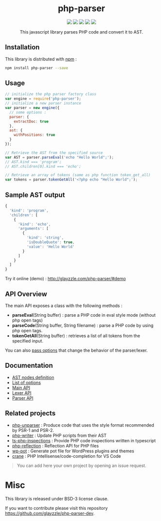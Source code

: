 <h1 align="center">php-parser</h1>
<p align="center">
<a href="https://travis-ci.org/glayzzle/php-parser"><img src="https://travis-ci.org/glayzzle/php-parser.svg"></a>
<a href="https://coveralls.io/r/glayzzle/php-parser"><img src="https://img.shields.io/coveralls/glayzzle/php-parser.svg"></a>
<a title="npm version" href="https://www.npmjs.com/package/php-parser"><img src="https://badge.fury.io/js/php-parser.svg"></a>
<a title="npm downloads" href="https://www.npmjs.com/package/php-parser"><img src="https://img.shields.io/npm/dm/php-parser.svg?style=flat"></a>
<a title="Gitter" href="https://gitter.im/glayzzle/Lobby"><img src="https://img.shields.io/badge/GITTER-join%20chat-green.svg"></a>
</p>
<p align="center">This javascript library parses PHP code and convert it to AST.</p>

Installation
------------

This library is distributed with [npm](https://www.npmjs.com/package/php-parser) :

```sh
npm install php-parser --save
```

Usage
-----

```js
// initialize the php parser factory class
var engine = require('php-parser');
// initialize a new parser instance
var parser = new engine({
  // some options :
  parser: {
    extractDoc: true
  },
  ast: {
    withPositions: true
  }
});

// Retrieve the AST from the specified source
var AST = parser.parseEval('echo "Hello World";');
// AST.kind === 'program';
// AST.children[0].kind === 'echo';

// Retrieve an array of tokens (same as php function token_get_all)
var tokens = parser.tokenGetAll('<?php echo "Hello World";');
```

Sample AST output
-----------------

```js
{
  'kind': 'program',
  'children': [
    {
      'kind': 'echo',
      'arguments': [
        {
          'kind': 'string',
          'isDoubleQuote': true,
          'value': 'Hello World'
        }
      ]
    }
  ]
}
```

Try it online (demo) :
http://glayzzle.com/php-parser/#demo

API Overview
------------

The main API exposes a class with the following methods :

- **parseEval**(String buffer) : parse a PHP code in eval style mode (without php open tags)
- **parseCode**(String buffer, String filename) : parse a PHP code by using php open tags.
- **tokenGetAll**(String buffer) : retrieves a list of all tokens from the specified input.

You can also [pass options](https://github.com/glayzzle/php-parser/wiki/Options) that change the behavior of the parser/lexer.

Documentation
-------------

- [AST nodes definition](https://github.com/glayzzle/php-parser/blob/master/docs/AST.md)
- [List of options](https://github.com/glayzzle/php-parser/wiki/Options)
- [Main API](https://github.com/glayzzle/php-parser/tree/master/docs)
- [Lexer API](https://github.com/glayzzle/php-parser/blob/master/docs/lexer.md)
- [Parser API](https://github.com/glayzzle/php-parser/blob/master/docs/parser.md)

Related projects
----------------

- [php-unparser](https://github.com/chris-l/php-unparser) : Produce code that uses the style format recommended by PSR-1 and PSR-2.
- [php-writer](https://github.com/glayzzle/php-writer) : Update PHP scripts from their AST
- [ts-php-inspections](https://github.com/DaGhostman/ts-php-inspections) : Provide PHP code inspections written in typescript
- [php-reflection](https://github.com/glayzzle/php-reflection) : Reflection API for PHP files
- [wp-pot](https://github.com/rasmusbe/wp-pot) : Generate pot file for WordPress plugins and themes
- [crane](https://github.com/HvyIndustries/crane) : PHP Intellisense/code-completion for VS Code

> You can add here your own project by opening an issue request.

# Misc

This library is released under BSD-3 license clause.

If you want to contribute please visit this repository https://github.com/glayzzle/php-parser-dev.
